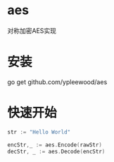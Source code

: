 # aes
对称加密AES实现

# 安装
go get github.com/ypleewood/aes

# 快速开始
```go 
str := "Hello World"

encStr,_ := aes.Encode(rawStr)
decStr, _ := aes.Decode(encStr)
```
